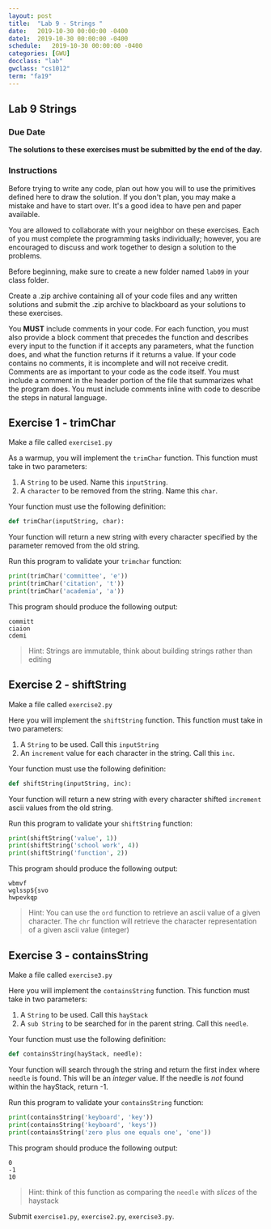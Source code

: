 ```yaml
---
layout: post
title:  "Lab 9 - Strings "
date:   2019-10-30 00:00:00 -0400
date1:  2019-10-30 00:00:00 -0400
schedule:   2019-10-30 00:00:00 -0400
categories: [GWU]
docclass: "lab"
gwclass: "cs1012"
term: "fa19"
---
```

<head>
  <link href="/css/syntax.css" rel="stylesheet">
</head>

## Lab 9 Strings

### Due Date
**The solutions to these exercises must be submitted by the end of the day.**

### Instructions

Before trying to write any code, plan out how you will to use the primitives defined here to draw the solution.  If you don't plan, you may make a mistake and have to start over.  It's a good idea to have pen and paper available.

You are allowed to collaborate with your neighbor on these exercises.  Each of you must complete the programming tasks individually; however, you are encouraged to discuss and work together to design a solution to the problems.

Before beginning, make sure to create a new folder named ```lab09``` in your class folder.

Create a .zip archive containing all of your code files and any written solutions and submit the .zip archive to blackboard as your solutions to these exercises.

You **MUST** include comments in your code.  For each function, you must also provide a block comment that precedes the function and describes every input to the function if it accepts any parameters, what the function does, and what the function returns if it returns a value.  If your code contains no comments, it is incomplete and will not receive credit.  Comments are as important to your code as the code itself.  You must include a comment in the header portion of the file that summarizes what the program does.  You must include comments inline with code to describe the steps in natural language.

## Exercise 1 - trimChar
Make a file called ``exercise1.py``

As a warmup, you will implement the ``trimChar`` function. This function must take in two parameters:
1. A ``String`` to be used. Name this `inputString`.
2. A ``character`` to be removed from the string. Name this `char`.

Your function must use the following definition:

```python
def trimChar(inputString, char):
```

Your function will return a new string with every character specified by the parameter removed from the old string.

Run this program to validate your ```trimchar``` function:

```python
print(trimChar('committee', 'e'))
print(trimChar('citation', 't'))
print(trimChar('academia', 'a'))
```

This program should produce the following output:

```
committ
ciaion
cdemi
```

> Hint: Strings are immutable, think about building strings rather than editing

## Exercise 2 - shiftString
Make a file called ``exercise2.py``

Here you will implement the ``shiftString`` function. This function must take in two parameters:
1. A ``String`` to be used. Call this `inputString`
2. An  ``increment`` value for each character in the string. Call this `inc`.

Your function must use the following definition:

```python
def shiftString(inputString, inc):
```

Your function will return a new string with every character shifted ``increment`` ascii values from the old string.

Run this program to validate your ```shiftString``` function:

```python
print(shiftString('value', 1))
print(shiftString('school work', 4))
print(shiftString('function', 2))
```

This program should produce the following output:

```
wbmvf
wglssp${svo
hwpevkqp
```

> Hint: You can use the ``ord`` function to retrieve an ascii value of a given character.
The ``chr`` function will retrieve the character representation of a given ascii value (integer)


## Exercise 3 - containsString
Make a file called ``exercise3.py``

Here you will implement the ``containsString`` function. This function must take in two parameters:
1. A ``String`` to be used. Call this `hayStack`
2. A  ``sub String`` to be searched for in the parent string. Call this `needle`.

Your function must use the following definition:

```python
def containsString(hayStack, needle):
```

Your function will search through the string and return the first index where ``needle`` is found. This will be an *integer* value. If the needle is *not* found within the hayStack, return -1.

Run this program to validate your ```containsString``` function:

```python
print(containsString('keyboard', 'key'))
print(containsString('keyboard', 'keys'))
print(containsString('zero plus one equals one', 'one'))
```

This program should produce the following output:

```
0
-1
10
```

> Hint: think of this function as comparing the ``needle`` with *slices* of the haystack


Submit ```exercise1.py```, ```exercise2.py```, ```exercise3.py```.
